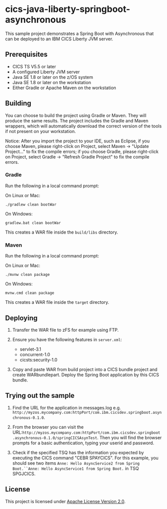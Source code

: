 # cics-java-liberty-springboot-asynchronous

This sample project demonstrates a Spring Boot with Asynchronous that can be deployed to an IBM CICS Liberty JVM server. 

## Prerequisites

  - CICS TS V5.5 or later
  - A configured Liberty JVM server 
  - Java SE 1.8 or later on the z/OS system
  - Java SE 1.8 or later on the workstation
  - Either Gradle or Apache Maven on the workstation

## Building 

You can choose to build the project using Gradle or Maven. They will produce the same results. The project includes the Gradle and Maven wrappers, which will automatically download the correct version of the tools if not present on your workstation.

Notice: After you import the project to your IDE, such as Eclipse, if you choose Maven, please right-click on Project, select Maven -> "Update Project..." to fix the compile errors; if you choose Gradle, please right-click on Project, select Gradle -> "Refresh Gradle Project" to fix the compile errors.

### Gradle

Run the following in a local command prompt:

On Linux or Mac:

```shell
./gradlew clean bootWar
```
On Windows:

```shell
gradlew.bat clean bootWar
```

This creates a WAR file inside the `build/libs` directory.

### Maven


Run the following in a local command prompt:

On Linux or Mac:

```shell
./mvnw clean package
```

On Windows:

```shell
mvnw.cmd clean package
```

This creates a WAR file inside the `target` directory.


## Deploying

1. Transfer the WAR file to zFS for example using FTP. 

2. Ensure you have the following features in `server.xml`:

    - servlet-3.1 
    - concurrent-1.0 
    - cicsts:security-1.0 

3. Copy and paste WAR from build project into a CICS bundle project and create WARbundlepart. Deploy the Spring Boot application by this CICS bundle.

## Trying out the sample

1. Find the URL for the application in messages.log e.g. `http://myzos.mycompany.com:httpPort/com.ibm.cicsdev.springboot.asynchronous-0.1.0`. 

2. From the browser you can visit the URL:`http://myzos.mycompany.com:httpPort/com.ibm.cicsdev.springboot.asynchronous-0.1.0/springCICSAsynTest`. Then you will find the browser prompts for a basic authentication, typing your userid and password.

3. Check if the specified TSQ has the information you expected by executing the CICS command "CEBR SPAYCICS". For this example, you should see two items `Anne: Hello AsyncService2 from Spring Boot.``Anne: Hello AsyncService1 from Spring Boot.` in TSQ SPGJCICS.
    
## License
This project is licensed under [Apache License Version 2.0](LICENSE). 
     